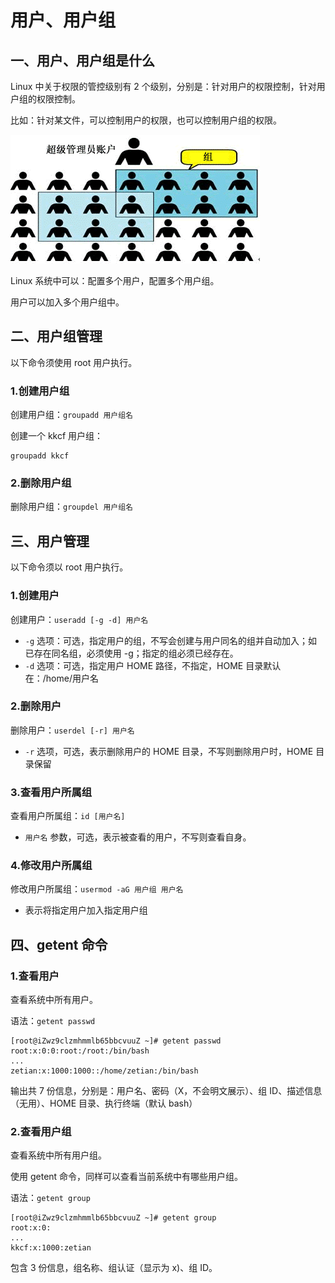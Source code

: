 # 用户、用户组

## 一、用户、用户组是什么

Linux 中关于权限的管控级别有 2 个级别，分别是：针对用户的权限控制，针对用户组的权限控制。

比如：针对某文件，可以控制用户的权限，也可以控制用户组的权限。

![用户和用户组](NoteAssets/用户和用户组.png)

Linux 系统中可以：配置多个用户，配置多个用户组。

用户可以加入多个用户组中。

## 二、用户组管理

以下命令须使用 root 用户执行。

### 1.创建用户组

创建用户组：`groupadd 用户组名`

创建一个 kkcf 用户组：

```shell
groupadd kkcf
```

### 2.删除用户组

删除用户组：`groupdel 用户组名`

## 三、用户管理

以下命令须以 root 用户执行。

### 1.创建用户

创建用户：`useradd [-g -d] 用户名`

- `-g` 选项：可选，指定用户的组，不写会创建与用户同名的组并自动加入；如已存在同名组，必须使用 -g；指定的组必须已经存在。
- `-d` 选项：可选，指定用户 HOME 路径，不指定，HOME 目录默认在：/home/用户名

### 2.删除用户

删除用户：`userdel [-r] 用户名`

- `-r` 选项，可选，表示删除用户的 HOME 目录，不写则删除用户时，HOME 目录保留

### 3.查看用户所属组

查看用户所属组：`id [用户名]`

- `用户名` 参数，可选，表示被查看的用户，不写则查看自身。

### 4.修改用户所属组

修改用户所属组：`usermod -aG 用户组 用户名`

- 表示将指定用户加入指定用户组

## 四、getent 命令

### 1.查看用户

查看系统中所有用户。

语法：`getent passwd`

```she
[root@iZwz9clzmhmmlb65bbcvuuZ ~]# getent passwd
root:x:0:0:root:/root:/bin/bash
...
zetian:x:1000:1000::/home/zetian:/bin/bash
```

输出共 7 份信息，分别是：用户名、密码（X，不会明文展示）、组 ID、描述信息（无用）、HOME 目录、执行终端（默认 bash）

### 2.查看用户组

查看系统中所有用户组。

使用 getent 命令，同样可以查看当前系统中有哪些用户组。

语法：`getent group`

```shell
[root@iZwz9clzmhmmlb65bbcvuuZ ~]# getent group
root:x:0:
...
kkcf:x:1000:zetian
```

包含 3 份信息，组名称、组认证（显示为 x)、组 ID。

